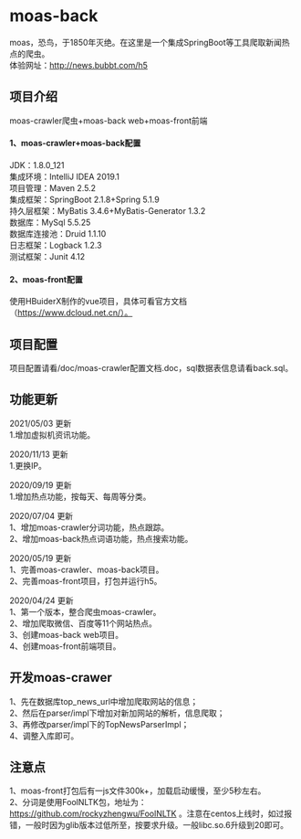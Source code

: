# moas-back
moas，恐鸟，于1850年灭绝。在这里是一个集成SpringBoot等工具爬取新闻热点的爬虫。<br/>
体验网址：http://news.bubbt.com/h5 <br/>

## 项目介绍
moas-crawler爬虫+moas-back web+moas-front前端<br/>
#### 1、moas-crawler+moas-back配置
JDK：1.8.0_121<br/>
集成环境：IntelliJ IDEA 2019.1<br/>
项目管理：Maven 2.5.2<br/>
集成框架：SpringBoot 2.1.8+Spring 5.1.9<br/>
持久层框架：MyBatis 3.4.6+MyBatis-Generator 1.3.2<br/>
数据库：MySql 5.5.25<br/>
数据库连接池：Druid 1.1.10<br/>
日志框架：Logback 1.2.3<br/>
测试框架：Junit 4.12<br/>

#### 2、moas-front配置
使用HBuiderX制作的vue项目，具体可看官方文档（https://www.dcloud.net.cn/）。<br/>

## 项目配置
项目配置请看/doc/moas-crawler配置文档.doc，sql数据表信息请看back.sql。

## 功能更新
2021/05/03 更新<br/>
1.增加虚拟机资讯功能。<br />

2020/11/13 更新<br/>
1.更换IP。<br />

2020/09/19 更新<br />
1.增加热点功能，按每天、每周等分类。<br />

2020/07/04 更新<br />
1、增加moas-crawler分词功能，热点跟踪。<br />
2、增加moas-back热点词语功能，热点搜索功能。<br />

2020/05/19 更新<br />
1、完善moas-crawler、moas-back项目。<br />
2、完善moas-front项目，打包并运行h5。<br />

2020/04/24 更新 <br />
1、第一个版本，整合爬虫moas-crawler。<br />
2、增加爬取微信、百度等11个网站热点。<br />
3、创建moas-back web项目。<br />
4、创建moas-front前端项目。<br />

## 开发moas-crawer
1、先在数据库top_news_url中增加爬取网站的信息；<br />
2、然后在parser/impl下增加对新加网站的解析，信息爬取；<br />
3、再修改parser/impl下的TopNewsParserImpl；<br />
4、调整入库即可。<br />

## 注意点
1、moas-front打包后有一js文件300k+，加载启动缓慢，至少5秒左右。<br />
2、分词是使用FoolNLTK包，地址为：https://github.com/rockyzhengwu/FoolNLTK 。注意在centos上线时，如过报错，一般时因为glib版本过低所至，按要求升级。一般libc.so.6升级到20即可。<br />